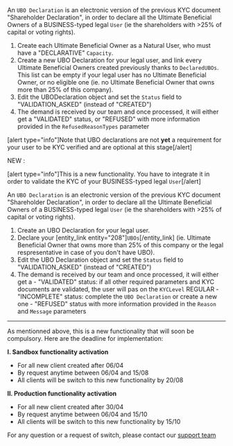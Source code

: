 An `UBO Declaration` is an electronic version of the previous KYC document "Shareholder Declaration", in order to declare all the Ultimate Beneficial Owners of a BUSINESS-typed legal `User` (ie the shareholders with >25% of capital or voting rights).

1. Create each Ultimate Beneficial Owner as a Natural User, who must have a "DECLARATIVE" `Capacity`.
2. Create a new UBO Declaration for your legal user, and link every Ultimate Beneficial Owners created previously thanks to `DeclaredUBOs`. This list can be empty if your legal user has no Ultimate Beneficial Owner, or no eligible one (ie. no Ultimate Beneficial Owner that owns more than 25% of this company).
3. Edit the UBODeclaration object and set the `Status` field to "VALIDATION_ASKED" (instead of "CREATED")
4. The demand is received by our team and once processed, it will either get a "VALIDATED" status, or "REFUSED" with more information provided in the `RefusedReasonTypes` parameter

[alert type="info"]Note that UBO declarations are not **yet** a requirement for your user to be KYC verified and are optional at this stage[/alert]

NEW : 

[alert type="info"]This is a new functionality. You have to integrate it in order to validate the KYC of  your BUSINESS-typed legal `User`[/alert]


An  `UBO Declaration` is an electronic version of the previous KYC document "Shareholder Declaration", in order to declare all the Ultimate Beneficial Owners of a BUSINESS-typed legal `User` (ie the shareholders with >25% of capital or voting rights).

1. Create an UBO Declaration for your legal user.
2. Declare your [entity_link entity="208"]`UBOs`[/entity_link] (ie. Ultimate Beneficial Owner that owns more than 25% of this company or the legal respresentative in case of you don't have UBO). 
3. Edit the UBO Declaration object and set the `Status` field to "VALIDATION_ASKED" (instead of "CREATED")
4. The demand is received by our team and once processed, it will either get a
								 - "VALIDATED" status: if all other required parameters and KYC documents are validated, the user will pas on the `KYCLevel` REGULAR
								 - "INCOMPLETE" status: complete the  `UBO Declaration` or create a new one
								 -  "REFUSED" status with more information provided in the `Reason` and `Message` parameters


-------------------------------------------------------------------------------------------------------------------------------------------------------------------------------------------------------------------------------------------------------------

As mentionned above, this is a new functionality that will soon be compulsory.  Here are the deadline for implementation:

**I. Sandbox functionality activation**
* For all new client created after 06/04
* By request anytime between 06/04 and 15/08
* All clients will be switch to this new functionality by 20/08

**II. Production functionality activation**
*  For all new client created after  30/04
* By request anytime between 06/04 and 15/10
* All clients will be switch to this new functionality by 15/10

For any question or a request of switch,  please contact our [support team](https://support.mangopay.com/s/)